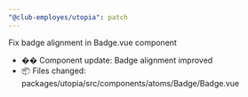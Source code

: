 ```yaml
---
"@club-employes/utopia": patch
---
```


Fix badge alignment in Badge.vue component

- �� Component update: Badge alignment improved
- 📦 Files changed: packages/utopia/src/components/atoms/Badge/Badge.vue
